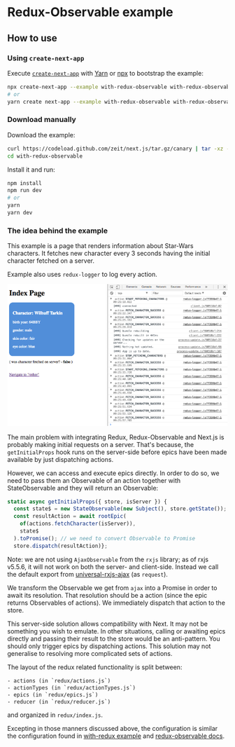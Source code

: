 # Redux-Observable example

## How to use

### Using `create-next-app`

Execute [`create-next-app`](https://github.com/segmentio/create-next-app) with [Yarn](https://yarnpkg.com/lang/en/docs/cli/create/) or [npx](https://github.com/zkat/npx#readme) to bootstrap the example:

```bash
npx create-next-app --example with-redux-observable with-redux-observable-app
# or
yarn create next-app --example with-redux-observable with-redux-observable-app
```

### Download manually

Download the example:

```bash
curl https://codeload.github.com/zeit/next.js/tar.gz/canary | tar -xz --strip=2 next.js-canary/examples/with-redux-observable
cd with-redux-observable
```

Install it and run:

```bash
npm install
npm run dev
# or
yarn
yarn dev
```


### The idea behind the example

This example is a page that renders information about Star-Wars characters. It
fetches new character every 3 seconds having the initial character fetched on
a server.

Example also uses `redux-logger` to log every action.

![demo page](demo.png)

The main problem with integrating Redux, Redux-Observable and Next.js is
probably making initial requests on a server. That's because, the
`getInitialProps` hook runs on the server-side before epics have been made available by just dispatching actions.

However, we can access and execute epics directly. In order to do so, we need to
pass them an Observable of an action together with StateObservable and they will return an Observable:

```js
static async getInitialProps({ store, isServer }) {
  const state$ = new StateObservable(new Subject(), store.getState());
  const resultAction = await rootEpic(
    of(actions.fetchCharacter(isServer)),
    state$
  ).toPromise(); // we need to convert Observable to Promise
  store.dispatch(resultAction)};
```

Note: we are not using `AjaxObservable` from the `rxjs` library; as of rxjs
v5.5.6, it will not work on both the server- and client-side. Instead we call
the default export from
[universal-rxjs-ajax](https://www.npmjs.com/package/universal-rxjs-ajax) (as
`request`).

We transform the Observable we get from `ajax` into a Promise in order to await
its resolution. That resolution should be a action (since the epic returns
Observables of actions). We immediately dispatch that action to the store. 

This server-side solution allows compatibility with Next. It may not be
something you wish to emulate. In other situations, calling or awaiting epics
directly and passing their result to the store would be an anti-pattern. You
should only trigger epics by dispatching actions. This solution may not
generalise to resolving more complicated sets of actions. 

The layout of the redux related functionality is split between:

    - actions (in `redux/actions.js`)
    - actionTypes (in `redux/actionTypes.js`)
    - epics (in `redux/epics.js`)
    - reducer (in `redux/reducer.js`)

and organized in `redux/index.js`.

Excepting in those manners discussed above, the configuration is similar the
configuration found in [with-redux example](https://github.com/zeit/next.js/tree/canary/examples/with-redux) 
and [redux-observable docs](https://redux-observable.js.org/). 
